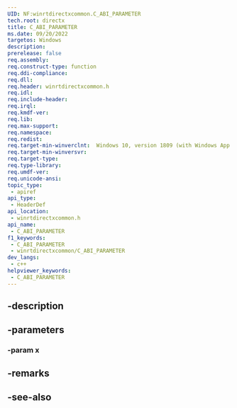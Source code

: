 ```yaml
---
UID: NF:winrtdirectxcommon.C_ABI_PARAMETER
tech.root: directx
title: C_ABI_PARAMETER
ms.date: 09/20/2022
targetos: Windows
description: 
prerelease: false
req.assembly: 
req.construct-type: function
req.ddi-compliance: 
req.dll: 
req.header: winrtdirectxcommon.h
req.idl: 
req.include-header: 
req.irql: 
req.kmdf-ver: 
req.lib: 
req.max-support: 
req.namespace: 
req.redist: 
req.target-min-winverclnt:  Windows 10, version 1809 (with Windows App SDK 1.0 or later)
req.target-min-winversvr: 
req.target-type: 
req.type-library: 
req.umdf-ver: 
req.unicode-ansi: 
topic_type:
 - apiref
api_type:
 - HeaderDef
api_location:
 - winrtdirectxcommon.h
api_name:
 - C_ABI_PARAMETER
f1_keywords:
 - C_ABI_PARAMETER
 - winrtdirectxcommon/C_ABI_PARAMETER
dev_langs:
 - c++
helpviewer_keywords:
 - C_ABI_PARAMETER
---
```


## -description

## -parameters

### -param x

## -remarks

## -see-also

